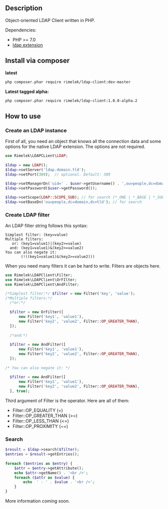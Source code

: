 ## Description

Object-oriented LDAP Client written in PHP.

Dependencies: 
* PHP >= 7.0
* [ldap extension](http://php.net/manual/en/intro.ldap.php)

## Install via composer

**latest**

```bash
php composer.phar require rimelek/ldap-client:dev-master
```

**Latest tagged alpha:**

```bash
php composer.phar require rimelek/ldap-client:1.0.0-alpha.2
```

## How to use

### Create an LDAP instance

First of all, you need an object that knows all the connection data and some options for the native LDAP extension.
The options are not required.

```php
use Rimelek\LDAPCLient\LDAP;
   
$ldap = new LDAP();
$ldap->setServer('ldap.domain.tld');
$ldap->setPort(389);  // optional. Default: 389
   
$ldap->setManagerDn('uid=' . $user->getUsername() . ',ou=people,dc=domain,dc=tld');
$ldap->setPassword($user->getPassword());

$ldap->setScope(LDAP::SCOPE_SUB); // for search (*_ONE | *_BASE | *_SUB)
$ldap->setBaseDn('ou=people,dc=domain,dc=tld'); // for search
```
    
### Create LDAP filter

An LDAP filter string follows this syntax:

```
Simplest filter: (key=value)
Multiple filters:
   or: (key1=value1)|(key2>=value)
  and: (key1=value1)&(key2>=value2)
You can also negate it: 
       (!((key1=value1)&(key2>=value2)))
```

When you need many filters it can be hard to write. Filters are objects here.
    
```php
use Rimelek\LDAPClient\Filter;
use Rimelek\LDAPClient\OrFIlter;
use Rimelek\LDAPClient\AndFilter;
```
   
```php
/*Simplest filter:*/ $filter = new Filter('key', 'value');
/*Multiple filters:*/
  /*or:*/ 
  
  $filter = new OrFilter([
      new Filter('key1', 'value1'),
      new Filter('key2', 'value2', Filter::OP_GREATER_THAN),
  ]);
  
  /*and:*/
  
  $filter = new AndFilter([
      new Filter('key1', 'value1'),
      new Filter('key2', 'value2', Filter::OP_GREATER_THAN),
  ]);
  
/* You can also negate it: */
  
  $filter = new AndFilter([
      new Filter('key1', 'value1'),
      new Filter('key2', 'value2', Filter::OP_GREATER_THAN),
  ], true);
```
Third argument of Filter is the operator. Here are all of them:

* Filter::OP_EQUALITY (=)
* Filter::OP_GREATER_THAN (>=)
* Filter::OP_LESS_THAN (<=)
* Filter::OP_PROXIMITY (~=)
    
### Search

```php
$result = $ldap->search($filter);
$entries = $result->getEntries();
   
foreach ($entries as $entry) {
    $attr = $entry->getAttribute();
    echo $attr->getName() . '<br />';
    foreach ($attr as $value) {
        echo  ' - ' . $value . '<br />';   
    }
}
```
       
More information coming soon.